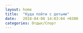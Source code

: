 ```yaml
---
layout: home
title:  "Куда пойти с детьми"
date:   2018-04-08 14:03:04 +0300
categories: Отдых/Спорт
---
```

